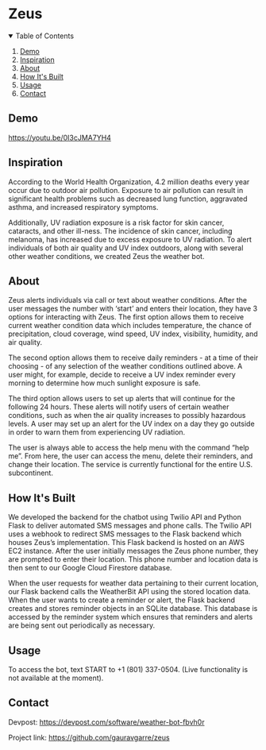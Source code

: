 # Zeus

<!-- TABLE OF CONTENTS -->
<details open="open">
  <summary>Table of Contents</summary>
  <ol>
    <li><a href="#demo">Demo</a></li>
    <li>
      <a href="#inspiration">Inspiration</a>
    </li>
    <li>
      <a href="#about">About</a>
    </li>
    <li><a href="#how-its-built">How It's Built</a></li>
    <li><a href="#usage">Usage</a></li>
    <li><a href="#contact">Contact</a></li>
  </ol>
</details>

## Demo
https://youtu.be/0I3cJMA7YH4

## Inspiration
According to the World Health Organization, 4.2 million deaths every year occur due to outdoor air pollution. Exposure to air pollution can result in significant health problems such as decreased lung function, aggravated asthma, and increased respiratory symptoms.

Additionally, UV radiation exposure is a risk factor for skin cancer, cataracts, and other ill-ness. The incidence of skin cancer, including melanoma, has increased due to excess exposure to UV radiation. To alert individuals of both air quality and UV index outdoors, along with several other weather conditions, we created Zeus the weather bot.

## About
Zeus alerts individuals via call or text about weather conditions. After the user messages the number with ‘start’ and enters their location, they have 3 options for interacting with Zeus. The first option allows them to receive current weather condition data which includes temperature, the chance of precipitation, cloud coverage, wind speed, UV index, visibility, humidity, and air quality.

The second option allows them to receive daily reminders - at a time of their choosing - of any selection of the weather conditions outlined above. A user might, for example, decide to receive a UV index reminder every morning to determine how much sunlight exposure is safe.

The third option allows users to set up alerts that will continue for the following 24 hours. These alerts will notify users of certain weather conditions, such as when the air quality increases to possibly hazardous levels. A user may set up an alert for the UV index on a day they go outside in order to warn them from experiencing UV radiation.

The user is always able to access the help menu with the command “help me”. From here, the user can access the menu, delete their reminders, and change their location. The service is currently functional for the entire U.S. subcontinent.

## How It's Built
We developed the backend for the chatbot using Twilio API and Python Flask to deliver automated SMS messages and phone calls. The Twilio API uses a webhook to redirect SMS messages to the Flask backend which houses Zeus’s implementation. This Flask backend is hosted on an AWS EC2 instance. After the user initially messages the Zeus phone number, they are prompted to enter their location. This phone number and location data is then sent to our Google Cloud Firestore database.

When the user requests for weather data pertaining to their current location, our Flask backend calls the WeatherBit API using the stored location data. When the user wants to create a reminder or alert, the Flask backend creates and stores reminder objects in an SQLite database. This database is accessed by the reminder system which ensures that reminders and alerts are being sent out periodically as necessary.

## Usage
To access the bot, text START to +1 (801) 337-0504. (Live functionality is not available at the moment).

## Contact
Devpost: https://devpost.com/software/weather-bot-fbvh0r

Project link: https://github.com/gauravgarre/zeus
